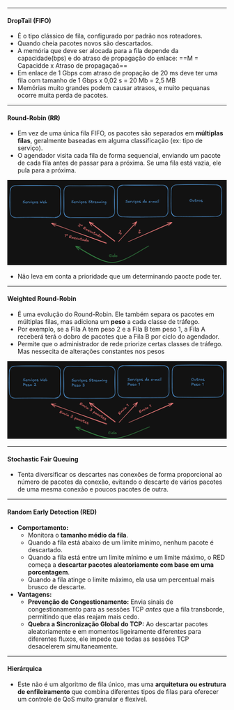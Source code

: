 
---
#### **DropTail (FIFO)**
- É o tipo clássico de fila, configurado por padrão nos roteadores. 
- Quando cheia pacotes novos são descartados.
- A memória que deve ser alocada para a fila depende da capacidade(bps) e do atraso de propagação do enlace: ==M = Capacidde x Atraso de propagaçaõ== 
- Em enlace de 1 Gbps com atraso de propação de 20 ms deve ter uma fila com tamanho de 1 Gbps x 0,02 s = 20 Mb = 2,5 MB
- Memórias muito grandes podem causar atrasos, e muito pequanas ocorre muita perda de pacotes.
---
#### **Round-Robin (RR)**
- Em vez de uma única fila FIFO, os pacotes são separados em **múltiplas filas**, geralmente baseadas em alguma classificação (ex: tipo de serviço).
- O agendador visita cada fila de forma sequencial, enviando um pacote de cada fila antes de passar para a próxima. Se uma fila está vazia, ele pula para a próxima.

![Pasted image 20250606120427](../../attachments/Pasted%20image%2020250606120427.png)
- Não leva em conta a prioridade que um determinando paocte pode ter.

---
#### **Weighted Round-Robin**
- É uma evolução do Round-Robin. Ele também separa os pacotes em múltiplas filas, mas adiciona um **peso** a cada classe de tráfego.
- Por exemplo, se a Fila A tem peso 2 e a Fila B tem peso 1, a Fila A receberá terá o dobro de pacotes que a Fila B por ciclo do agendador.
- Permite que o administrador de rede priorize certas classes de tráfego. Mas nessecita de alterações constantes nos pesos

![Pasted image 20250606121409](../../attachments/Pasted%20image%2020250606121409.png)

---
#### **Stochastic Fair Queuing**
- Tenta diversificar os descartes nas conexões de forma proporcional ao número de pacotes da conexão, evitando o descarte de vários pacotes de uma mesma conexão e poucos pacotes de outra.

---
#### **Random Early Detection (RED)**
- **Comportamento:**
    - Monitora o **tamanho médio da fila**.
    - Quando a fila está abaixo de um limite mínimo, nenhum pacote é descartado.
    - Quando a fila está entre um limite mínimo e um limite máximo, o RED começa a **descartar pacotes aleatoriamente com base em uma porcentagem**.
    - Quando a fila atinge o limite máximo, ela usa um percentual mais brusco de descarte.
- **Vantagens:**
    - **Prevenção de Congestionamento:** Envia sinais de congestionamento para as sessões TCP _antes_ que a fila transborde, permitindo que elas reajam mais cedo.
    - **Quebra a Sincronização Global do TCP:** Ao descartar pacotes aleatoriamente e em momentos ligeiramente diferentes para diferentes fluxos, ele impede que todas as sessões TCP desacelerem simultaneamente.

---
#### **Hierárquica**
- Este não é um algoritmo de fila único, mas uma **arquitetura ou estrutura de enfileiramento** que combina diferentes tipos de filas para oferecer um controle de QoS muito granular e flexível.